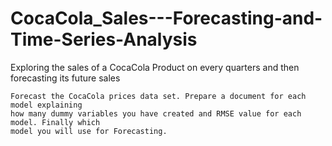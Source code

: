 # CocaCola_Sales---Forecasting-and-Time-Series-Analysis
Exploring the sales of a CocaCola Product on every quarters and then forecasting its future sales

    Forecast the CocaCola prices data set. Prepare a document for each model explaining 
    how many dummy variables you have created and RMSE value for each model. Finally which 
    model you will use for Forecasting.
